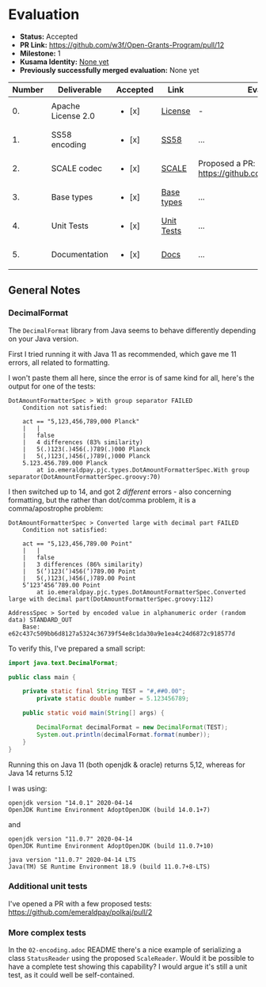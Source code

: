 # Evaluation

- **Status:** Accepted
- **PR Link:** https://github.com/w3f/Open-Grants-Program/pull/12
- **Milestone:** 1
- **Kusama Identity:** [None yet](https://polkascan.io/pre/kusama/account/<ID>)
- **Previously successfully merged evaluation:** None yet

| Number | Deliverable        | Accepted               | Link                                                                        | Evaluation Notes                                           |
| ------ | ------------------ | ---------------------- | --------------------------------------------------------------------------- | ---------------------------------------------------------- |
| 0.     | Apache License 2.0 | <ul><li>[x] </li></ul> | [License](https://github.com/emeraldpay/polkaj/blob/master/LICENSE)         | -                                                          |
| 1.     | SS58 encoding      | <ul><li>[x] </li></ul> | [SS58](https://github.com/emeraldpay/polkaj/tree/master/polkaj-ss58)        | ...                                                        |
| 2.     | SCALE codec        | <ul><li>[x] </li></ul> | [SCALE](https://github.com/emeraldpay/polkaj/tree/master/polkaj-scale)      | Proposed a PR: https://github.com/emeraldpay/polkaj/pull/2 |
| 3.     | Base types         | <ul><li>[x] </li></ul> | [Base types](https://github.com/emeraldpay/polkaj/tree/master/polkaj-types) | ...                                                        |
| 4.     | Unit Tests         | <ul><li>[x] </li></ul> | [Unit Tests](https://codecov.io/gh/emeraldpay/polkaj)                       | ...                                                        |
| 5.     | Documentation      | <ul><li>[x] </li></ul> | [Docs](https://github.com/emeraldpay/polkaj/tree/master/docs)               | ...                                                        |

## General Notes

### DecimalFormat

The `DecimalFormat` library from Java seems to behave differently depending on your Java version.

First I tried running it with Java 11 as recommended, which gave me 11 errors, all related to formatting.

I won't paste them all here, since the error is of same kind for all, here's the output for one of the tests:

```
DotAmountFormatterSpec > With group separator FAILED
    Condition not satisfied:

    act == "5,123,456,789,000 Planck"
    |   |
    |   false
    |   4 differences (83% similarity)
    |   5(.)123(.)456(.)789(.)000 Planck
    |   5(,)123(,)456(,)789(,)000 Planck
    5.123.456.789.000 Planck
        at io.emeraldpay.pjc.types.DotAmountFormatterSpec.With group separator(DotAmountFormatterSpec.groovy:70)
```

I then switched up to 14, and got 2 _different_ errors - also concerning formatting, but the rather than dot/comma problem,
it is a comma/apostrophe problem:

```
DotAmountFormatterSpec > Converted large with decimal part FAILED
    Condition not satisfied:

    act == "5,123,456,789.00 Point"
    |   |
    |   false
    |   3 differences (86% similarity)
    |   5(’)123(’)456(’)789.00 Point
    |   5(,)123(,)456(,)789.00 Point
    5’123’456’789.00 Point
        at io.emeraldpay.pjc.types.DotAmountFormatterSpec.Converted large with decimal part(DotAmountFormatterSpec.groovy:112)

AddressSpec > Sorted by encoded value in alphanumeric order (random data) STANDARD_OUT
    Base: e62c437c509bb6d8127a5324c36739f54e8c1da30a9e1ea4c24d6872c918577d
```

To verify this, I've prepared a small script:

```java
import java.text.DecimalFormat;

public class main {

    private static final String TEST = "#,##0.00";
        private static double number = 5.123456789;

    public static void main(String[] args) {

        DecimalFormat decimalFormat = new DecimalFormat(TEST);
        System.out.println(decimalFormat.format(number));
    }
}
```

Running this on Java 11 (both openjdk & oracle) returns 5,12, whereas for Java 14 returns 5.12

I was using:

```
openjdk version "14.0.1" 2020-04-14
OpenJDK Runtime Environment AdoptOpenJDK (build 14.0.1+7)
```

and

```
openjdk version "11.0.7" 2020-04-14
OpenJDK Runtime Environment AdoptOpenJDK (build 11.0.7+10)

java version "11.0.7" 2020-04-14 LTS
Java(TM) SE Runtime Environment 18.9 (build 11.0.7+8-LTS)
```

### Additional unit tests

I've opened a PR with a few proposed tests:
https://github.com/emeraldpay/polkaj/pull/2

### More complex tests

In the `02-encoding.adoc` README there's a nice example of serializing a class `StatusReader` using the proposed
`ScaleReader`. Would it be possible to have a complete test showing this capability? I would argue it's still a unit
test, as it could well be self-contained.
